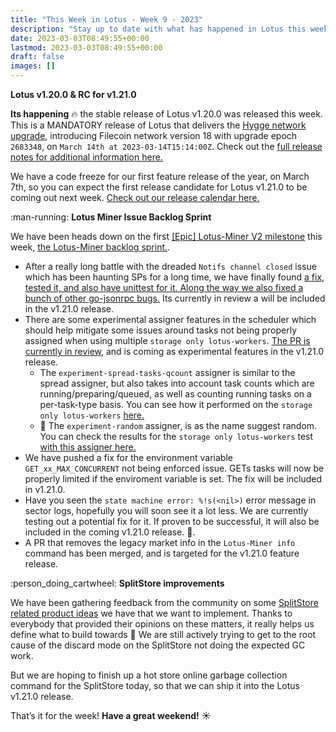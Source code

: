 ```yaml
---
title: "This Week in Lotus - Week 9 - 2023"
description: "Stay up to date with what has happened in Lotus this week"
date: 2023-03-03T08:49:55+00:00
lastmod: 2023-03-03T08:49:55+00:00
draft: false
images: []
---
```


**Lotus v1.20.0 & RC for v1.21.0**

**Its happening** :fire: the stable release of Lotus v1.20.0 was released this week. This is a MANDATORY release of Lotus that delivers the [Hygge network upgrade](https://github.com/filecoin-project/community/discussions/74?sort=top#discussioncomment-4313888), introducing Filecoin network version 18 with upgrade epoch `2683348`, on `March 14th at 2023-03-14T15:14:00Z`. Check out the [full release notes for additional information here.](https://github.com/filecoin-project/lotus/releases/tag/v1.20.0)

We have a code freeze for our first feature release of the year, on March 7th, so you can expect the first release candidate for Lotus v1.21.0 to be coming out next week. [Check out our release calendar here.](https://pl-strflt.notion.site/LOTUS-ROADMAP-2ab7bcc9c9344a29b50eeef926e63ba7#4ee685acf34247b486c7188e7c835e4d)

:man-running: **Lotus Miner Issue Backlog Sprint**

We have been heads down on the first [[Epic] Lotus-Miner V2 milestone](https://github.com/filecoin-project/lotus/issues/10340) this week, [the Lotus-Miner backlog sprint.](https://github.com/filecoin-project/lotus/issues/10338).

- After a really long battle with the dreaded `Notifs channel closed` issue which has been haunting SPs for a long time, we have finally found [a fix, tested it, and also have unittest for it. Along the way we also fixed a bunch of other go-jsonrpc bugs.](https://github.com/filecoin-project/go-jsonrpc/pull/97) Its currently in review a will be included in the v1.21.0 release.
- There are some experimental assigner features in the scheduler which should help mitigate some issues around tasks not being properly assigned when using multiple `storage only lotus-workers`. [The PR is currently in review](https://github.com/filecoin-project/lotus/pull/10356), and is coming as experimental features in the v1.21.0 release.
   - The `experiment-spread-tasks-qcount` assigner is similar to the spread assigner, but also takes into account task counts which are running/preparing/queued, as well as counting running tasks on a per-task-type basis. You can see how it performed on the `storage only lotus-workers` [here.](https://github.com/filecoin-project/lotus/issues/8566#issuecomment-1446978856)
   - :game_die: The `experiment-random` assigner, is as the name suggest random. You can check the results for the `storage only lotus-workers` test [with this assigner here.](https://github.com/filecoin-project/lotus/issues/8566#issuecomment-1447064218)
- We have pushed a fix for the environment variable `GET_xx_MAX_CONCURRENT` not being enforced issue. GETs tasks will now be properly limited if the enviroment variable is set. The fix will be included in v1.21.0.
- Have you seen the `state machine error: %!s(<nil>)` error message in sector logs, hopefully you will soon see it a lot less. We are currently testing out a potential fix for it. If proven to be successful, it will also be included in the coming v1.21.0 release. :mountain_railway:.
- A PR that removes the legacy market info in the `Lotus-Miner info` command has been merged, and is targeted for the v1.21.0 feature release.

:person_doing_cartwheel: **SplitStore improvements**

We have been gathering feedback from the community on some [SplitStore related product ideas](https://filecoinproject.slack.com/archives/CPFTWMY7N/p1677712792604559) we have that we want to implement. Thanks to everybody that provided their opinions on these matters, it really helps us define what to build towards :pray: We are still actively trying to get to the root cause of the discard mode on the SplitStore not doing the expected GC work.

But we are hoping to finish up a hot store online garbage collection command for the SplitStore today, so that we can ship it into the Lotus v1.21.0 release.

That’s it for the week! **Have a great weekend!** :sunny: